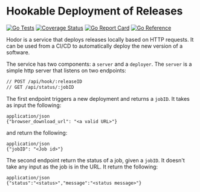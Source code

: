 # Hookable Deployment of Releases

[![Go Tests](https://github.com/nkcr/Hodor/actions/workflows/go.yml/badge.svg)](https://github.com/nkcr/Hodor/actions/workflows/go.yml)
[![Coverage Status](https://coveralls.io/repos/github/nkcr/Hodor/badge.svg?branch=main)](https://coveralls.io/github/nkcr/Hodor?branch=main)
[![Go Report Card](https://goreportcard.com/badge/github.com/nkcr/hodor)](https://goreportcard.com/report/github.com/nkcr/hodor)
[![Go Reference](https://pkg.go.dev/badge/github.com/nkcr/hodor.svg)](https://pkg.go.dev/github.com/nkcr/hodor)

Hodor is a service that deploys releases locally based on HTTP requests. It
can be used from a CI/CD to automatically deploy the new version of a software.

The service has two components: a `server` and a `deployer`. The `server` is a
simple http server that listens on two endpoints:

```sh
// POST /api/hook/:releaseID
// GET /api/status/:jobID
```

The first endpoint triggers a new deployment and returns a `jobID`. It takes as
input the following:

```
application/json
{"browser_download_url": "<a valid URL>"}
```

and return the following:

```
application/json
{"jobID": "<Job id>"}
```

The second endpoint return the status of a job, given a `jobID`. It doesn't take
any input as the job is in the URL. It return the following:

```
application/json
{"status":"<status>","message":"<status message>"}
```
